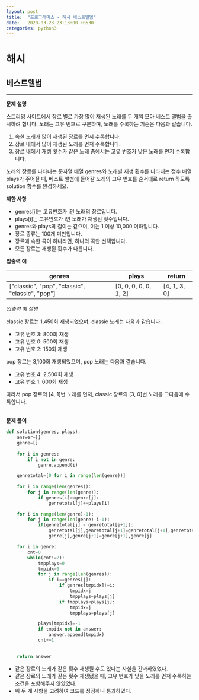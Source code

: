 ```yaml
---
layout: post
title:  "프로그래머스 - 해시 베스트앨범"
date:   2020-03-23 23:13:00 +0530
categories: python3
---
```

<h1>해시</h1>
<h2>베스트앨범</h2>

----
**문제 설명**

스트리밍 사이트에서 장르 별로 가장 많이 재생된 노래를 두 개씩 모아 베스트 앨범을 출시하려 합니다. 노래는 고유 번호로 구분하며, 노래를 수록하는 기준은 다음과 같습니다.

1. 속한 노래가 많이 재생된 장르를 먼저 수록합니다.
2. 장르 내에서 많이 재생된 노래를 먼저 수록합니다.
3. 장르 내에서 재생 횟수가 같은 노래 중에서는 고유 번호가 낮은 노래를 먼저 수록합니다.

노래의 장르를 나타내는 문자열 배열 genres와 노래별 재생 횟수를 나타내는 정수 배열 plays가 주어질 때, 베스트 앨범에 들어갈 노래의 고유 번호를 순서대로 return 하도록 solution 함수를 완성하세요.

**제한 사항**

* genres[i]는 고유번호가 i인 노래의 장르입니다.
* plays[i]는 고유번호가 i인 노래가 재생된 횟수입니다.
* genres와 plays의 길이는 같으며, 이는 1 이상 10,000 이하입니다.
* 장르 종류는 100개 미만입니다.
* 장르에 속한 곡이 하나라면, 하나의 곡만 선택합니다.
* 모든 장르는 재생된 횟수가 다릅니다.

**입출력 예**

genres|plays|return
--|--|--
["classic", "pop", "classic", "classic", "pop"]|[0, 0, 0, 0, 0, 1, 2]|[4, 1, 3, 0]

*입출력 예 설명*

classic 장르는 1,450회 재생되었으며, classic 노래는 다음과 같습니다.

* 고유 번호 3: 800회 재생
* 고유 번호 0: 500회 재생
* 고유 번호 2: 150회 재생

pop 장르는 3,100회 재생되었으며, pop 노래는 다음과 같습니다.

* 고유 번호 4: 2,500회 재생
* 고유 번호 1: 600회 재생

따라서 pop 장르의 [4, 1]번 노래를 먼저, classic 장르의 [3, 0]번 노래를 그다음에 수록합니다.
<br><br>


**문제 풀이**

```python
def solution(genres, plays):
    answer=[]
    genre=[]
    
    for i in genres:
        if i not in genre:
            genre.append(i)

    genretotal=[0 for i in range(len(genre))]
    
    for i in range(len(genres)):
        for j in range(len(genre)):
            if genres[i]==genre[j]:
                genretotal[j]+=plays[i]

    for i in range(len(genre)-1):
        for j in range(len(genre)-i-1):
            if(genretotal[j] < genretotal[j+1]):
                genretotal[j],genretotal[j+1]=genretotal[j+1],genretotal[j]
                genre[j],genre[j+1]=genre[j+1],genre[j]

    for i in genre:
        cnt=0
        while(cnt!=2):
            tmpplays=0
            tmpidx=0
            for j in range(len(genres)):
                if i==genres[j]:
                    if genres[tmpidx]!=i:
                        tmpidx=j
                        tmpplays=plays[j]
                    if tmpplays<plays[j]:
                        tmpidx=j
                        tmpplays=plays[j]

            plays[tmpidx]=-1
            if tmpidx not in answer:
                answer.append(tmpidx)
            cnt+=1

    
    return answer
```
- 같은 장르의 노래가 같은 횟수 재생될 수도 있다는 사실을 간과하였었다.
- 같은 장르의 노래가 같은 횟수 재생됐을 때, 고유 번호가 낮을 노래를 먼저 수록하는 조건을 포함해주지 않았었다.
- 위 두 개 사항을 고려하여 코드를 정정하니 통과하였다.